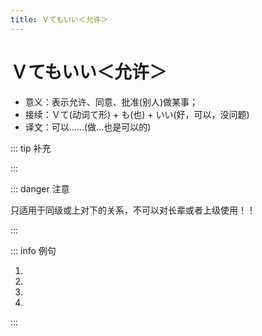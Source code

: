 ```yaml
---
title: Ｖてもいい＜允许＞
---
```


# Ｖてもいい＜允许＞

- 意义：表示允许、同意、批准(别人)做某事；
- 接续：Ｖて(动词て形) + も(也) + いい(好，可以，没问题)
- 译文：可以......(做...也是可以的)

::: tip 补充

<grammer-content sentence="用于**肯定句**时，多在句末加助词**「よ」**以**缓和语气**;" />
<grammer-content sentence="用于**问句**时则表示**询问对方是否许可做某事**。回答该问句时，如果是**肯定性回答**，一般用**「はい、どうぞ」「ええ、いいですよ」**等；如果是**否定性回答**，一般用**「すみませんが、ちょっと」「すみませんが、～から、Vないでください」「いいえ、だめです」等**。" />

:::

::: danger 注意

只适用于同级或上对下的关系，不可以对长辈或者上级使用！！

:::

::: info 例句

1. <grammer-content sentence="[高橋/たかはし]さん、[私/わたし]たちも[一緒/いっしょ]に**[行/い]ってもいいですか**。" trans="高桥，我可以跟着一起去不？" />
2. <grammer-content sentence="ここに**[座/すわ]ってもいいですか**。" trans="我可以坐这里么？" />
3. <grammer-content sentence="[作文/さくぶん]は[中国語/ちゅごくご]で**[書/か]いてもいいですよ**。" trans="作文可以用中文写。" />
4. <grammer-content sentence="A: あのう、ちょっと[暑/あつ]いんですが、[窓/まど]を**[開/あ]けてもいいですか**。" trans="啊~~天气好热啊，能开个窗户么？" />
   <grammer-content sentence="B: ええ、いいですよ。" trans="行啊，你开吧。" />

:::
